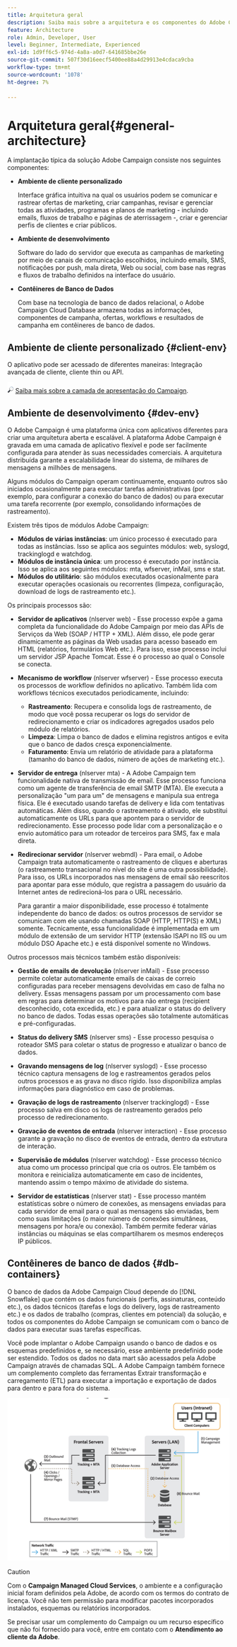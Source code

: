 ```yaml
---
title: Arquitetura geral
description: Saiba mais sobre a arquitetura e os componentes do Adobe Campaign. Saiba mais sobre como personalizar o Console do cliente e o ambiente.
feature: Architecture
role: Admin, Developer, User
level: Beginner, Intermediate, Experienced
exl-id: 1d9ff6c5-974d-4a8a-a0d7-641685bbe26e
source-git-commit: 507f30d16eecf5400ee88a4d29913e4cdaca9cba
workflow-type: tm+mt
source-wordcount: '1078'
ht-degree: 7%

---
```


# Arquitetura geral{#general-architecture}

A implantação típica da solução Adobe Campaign consiste nos seguintes componentes:

* **Ambiente de cliente personalizado**

   Interface gráfica intuitiva na qual os usuários podem se comunicar e rastrear ofertas de marketing, criar campanhas, revisar e gerenciar todas as atividades, programas e planos de marketing - incluindo emails, fluxos de trabalho e páginas de aterrissagem -, criar e gerenciar perfis de clientes e criar públicos.

* **Ambiente de desenvolvimento**

   Software do lado do servidor que executa as campanhas de marketing por meio de canais de comunicação escolhidos, incluindo emails, SMS, notificações por push, mala direta, Web ou social, com base nas regras e fluxos de trabalho definidos na interface do usuário.

* **Contêineres de Banco de Dados**

   Com base na tecnologia de banco de dados relacional, o Adobe Campaign Cloud Database armazena todas as informações, componentes de campanha, ofertas, workflows e resultados de campanha em contêineres de banco de dados.

## Ambiente de cliente personalizado {#client-env}

O aplicativo pode ser acessado de diferentes maneiras: Integração avançada de cliente, cliente thin ou API.

![](../assets/do-not-localize/glass.png) [Saiba mais sobre a camada de apresentação do Campaign](../start/ac-components.md).

## Ambiente de desenvolvimento {#dev-env}

O Adobe Campaign é uma plataforma única com aplicativos diferentes para criar uma arquitetura aberta e escalável. A plataforma Adobe Campaign é gravada em uma camada de aplicativo flexível e pode ser facilmente configurada para atender às suas necessidades comerciais. A arquitetura distribuída garante a escalabilidade linear do sistema, de milhares de mensagens a milhões de mensagens.

Alguns módulos do Campaign operam continuamente, enquanto outros são iniciados ocasionalmente para executar tarefas administrativas (por exemplo, para configurar a conexão do banco de dados) ou para executar uma tarefa recorrente (por exemplo, consolidando informações de rastreamento).

Existem três tipos de módulos Adobe Campaign:

* **Módulos de várias instâncias**: um único processo é executado para todas as instâncias. Isso se aplica aos seguintes módulos: web, syslogd, trackinglogd e watchdog.
* **Módulos de instância única**: um processo é executado por instância. Isso se aplica aos seguintes módulos: mta, wfserver, inMail, sms e stat.
* **Módulos do utilitário**: são módulos executados ocasionalmente para executar operações ocasionais ou recorrentes (limpeza, configuração, download de logs de rastreamento etc.).

Os principais processos são:

* **Servidor de aplicativos** (nlserver web) - Esse processo expõe a gama completa da funcionalidade do Adobe Campaign por meio das APIs de Serviços da Web (SOAP / HTTP + XML). Além disso, ele pode gerar dinamicamente as páginas da Web usadas para acesso baseado em HTML (relatórios, formulários Web etc.). Para isso, esse processo inclui um servidor JSP Apache Tomcat. Esse é o processo ao qual o Console se conecta.

* **Mecanismo de workflow** (nlserver wfserver) - Esse processo executa os processos de workflow definidos no aplicativo. Também lida com workflows técnicos executados periodicamente, incluindo:

   * **Rastreamento**: Recupera e consolida logs de rastreamento, de modo que você possa recuperar os logs do servidor de redirecionamento e criar os indicadores agregados usados pelo módulo de relatórios.
   * **Limpeza**: Limpa o banco de dados e elimina registros antigos e evita que o banco de dados cresça exponencialmente.
   * **Faturamento**: Envia um relatório de atividade para a plataforma (tamanho do banco de dados, número de ações de marketing etc.).

* **Servidor de entrega** (nlserver mta) - A Adobe Campaign tem funcionalidade nativa de transmissão de email. Esse processo funciona como um agente de transferência de email SMTP (MTA). Ele executa a personalização &quot;um para um&quot; de mensagens e manipula sua entrega física. Ele é executado usando tarefas de delivery e lida com tentativas automáticas. Além disso, quando o rastreamento é ativado, ele substitui automaticamente os URLs para que apontem para o servidor de redirecionamento. Esse processo pode lidar com a personalização e o envio automático para um roteador de terceiros para SMS, fax e mala direta.

* **Redirecionar servidor** (nlserver webmdl) - Para email, o Adobe Campaign trata automaticamente o rastreamento de cliques e aberturas (o rastreamento transacional no nível do site é uma outra possibilidade). Para isso, os URLs incorporados nas mensagens de email são reescritos para apontar para esse módulo, que registra a passagem do usuário da Internet antes de redirecioná-los para o URL necessário.

   Para garantir a maior disponibilidade, esse processo é totalmente independente do banco de dados: os outros processos de servidor se comunicam com ele usando chamadas SOAP (HTTP, HTTP(S) e XML) somente. Tecnicamente, essa funcionalidade é implementada em um módulo de extensão de um servidor HTTP (extensão ISAPI no IIS ou um módulo DSO Apache etc.) e está disponível somente no Windows.

Outros processos mais técnicos também estão disponíveis:

* **Gestão de emails de devolução** (nlserver inMail) - Esse processo permite coletar automaticamente emails de caixas de correio configuradas para receber mensagens devolvidas em caso de falha no delivery. Essas mensagens passam por um processamento com base em regras para determinar os motivos para não entrega (recipient desconhecido, cota excedida, etc.) e para atualizar o status do delivery no banco de dados. Todas essas operações são totalmente automáticas e pré-configuradas.

* **Status do delivery SMS** (nlserver sms) - Esse processo pesquisa o roteador SMS para coletar o status de progresso e atualizar o banco de dados.

* **Gravando mensagens de log** (nlserver syslogd) - Esse processo técnico captura mensagens de log e rastreamentos gerados pelos outros processos e as grava no disco rígido. Isso disponibiliza amplas informações para diagnóstico em caso de problemas.

* **Gravação de logs de rastreamento** (nlserver trackinglogd) - Esse processo salva em disco os logs de rastreamento gerados pelo processo de redirecionamento.

* **Gravação de eventos de entrada** (nlserver interaction) - Esse processo garante a gravação no disco de eventos de entrada, dentro da estrutura de interação.

* **Supervisão de módulos** (nlserver watchdog) - Esse processo técnico atua como um processo principal que cria os outros. Ele também os monitora e reinicializa automaticamente em caso de incidentes, mantendo assim o tempo máximo de atividade do sistema.

* **Servidor de estatísticas** (nlserver stat) - Esse processo mantém estatísticas sobre o número de conexões, as mensagens enviadas para cada servidor de email para o qual as mensagens são enviadas, bem como suas limitações (o maior número de conexões simultâneas, mensagens por hora/e ou conexão). Também permite federar várias instâncias ou máquinas se elas compartilharem os mesmos endereços IP públicos.

## Contêineres de banco de dados {#db-containers}

O banco de dados da Adobe Campaign Cloud depende do [!DNL Snowflake] que contém os dados funcionais (perfis, assinaturas, conteúdo etc.), os dados técnicos (tarefas e logs do delivery, logs de rastreamento etc.) e os dados de trabalho (compras, clientes em potencial) da solução, e todos os componentes do Adobe Campaign se comunicam com o banco de dados para executar suas tarefas específicas.

Você pode implantar o Adobe Campaign usando o banco de dados e os esquemas predefinidos e, se necessário, esse ambiente predefinido pode ser estendido. Todos os dados no data mart são acessados pela Adobe Campaign através de chamadas SQL. A Adobe Campaign também fornece um complemento completo das ferramentas Extrair transformação e carregamento (ETL) para executar a importação e exportação de dados para dentro e para fora do sistema.

![](assets/data-flow-diagram.png)


>[!CAUTION]
>
>Com o **Campaign Managed Cloud Services**, o ambiente e a configuração inicial foram definidos pela Adobe, de acordo com os termos do contrato de licença. Você não tem permissão para modificar pacotes incorporados instalados, esquemas ou relatórios incorporados.
>
>Se precisar usar um complemento do Campaign ou um recurso específico que não foi fornecido para você, entre em contato com o **Atendimento ao cliente da Adobe**.